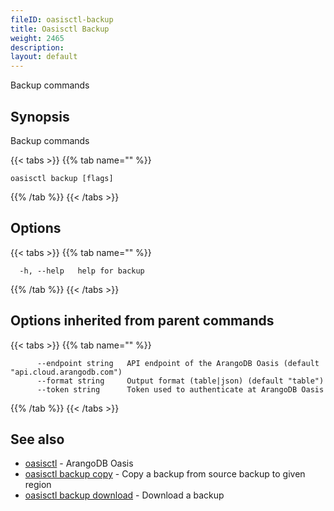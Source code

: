 ```yaml
---
fileID: oasisctl-backup
title: Oasisctl Backup
weight: 2465
description: 
layout: default
---
```

Backup commands

## Synopsis

Backup commands

{{< tabs >}}
{{% tab name="" %}}
```
oasisctl backup [flags]
```
{{% /tab %}}
{{< /tabs >}}

## Options

{{< tabs >}}
{{% tab name="" %}}
```
  -h, --help   help for backup
```
{{% /tab %}}
{{< /tabs >}}

## Options inherited from parent commands

{{< tabs >}}
{{% tab name="" %}}
```
      --endpoint string   API endpoint of the ArangoDB Oasis (default "api.cloud.arangodb.com")
      --format string     Output format (table|json) (default "table")
      --token string      Token used to authenticate at ArangoDB Oasis
```
{{% /tab %}}
{{< /tabs >}}

## See also

* [oasisctl](../oasisctl-options)	 - ArangoDB Oasis
* [oasisctl backup copy](oasisctl-backup-copy)	 - Copy a backup from source backup to given region
* [oasisctl backup download](oasisctl-backup-download)	 - Download a backup

